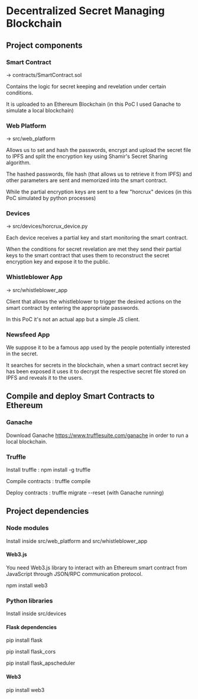 # Decentralized Secret Managing Blockchain

## Project components

### Smart Contract 
-> contracts/SmartContract.sol

Contains the logic for secret keeping and revelation under certain conditions.

It is uploaded to an Ethereum Blockchain (in this PoC I used Ganache to simulate a local blockchain)

### Web Platform 
-> src/web_platform

Allows us to set and hash the passwords, encrypt and upload the secret file to IPFS and split the encryption key using Shamir's Secret Sharing algorithm.

The hashed passwords, file hash (that allows us to retrieve it from IPFS) and other parameters are sent and memorized into the smart contract.

While the partial encryption keys are sent to a few "horcrux" devices (in this PoC simulated by python processes)

### Devices 
-> src/devices/horcrux_device.py

Each device receives a partial key and start monitoring the smart contract. 

When the conditions for secret revelation are met they send their partial keys to the smart contract that uses them to reconstruct the secret encryption key and expose it to the public.

### Whistleblower App 
-> src/whistleblower_app

Client that allows the whistleblower to trigger the desired actions on the smart contract by entering the appropriate passwords.

In this PoC it's not an actual app but a simple JS client.

### Newsfeed App
We suppose it to be a famous app used by the people potentially interested in the secret.

It searches for secrets in the blockchain, when a smart contract secret key has been exposed it uses it to decrypt the respective secret file stored on IPFS and reveals it to the users.


## Compile and deploy Smart Contracts to Ethereum
### Ganache
Download Ganache https://www.trufflesuite.com/ganache in order to run a local blockchain.
### Truffle
Install truffle : npm install -g truffle

Compile contracts : truffle compile

Deploy contracts : truffle migrate --reset (with Ganache running)


## Project dependencies

### Node modules
Install inside src/web_platform and src/whistleblower_app

#### Web3.js
You need Web3.js library to interact with an Ethereum smart contract from JavaScript through JSON/RPC communication protocol.

npm install web3

### Python libraries
Install inside src/devices

#### Flask dependencies
pip install flask

pip install flask_cors

pip install flask_apscheduler

#### Web3
pip install web3

